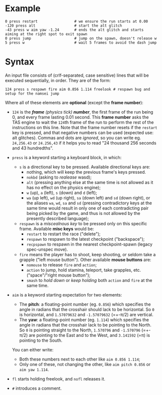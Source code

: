 # Example
    0 press restart                 # we ensure the run starts at 0.00
    -120 press alt                  # start the alt glitch
    -43 press w aim yaw -1.24       # ends the alt glitch and starts aiming at the right spot to exit spawn
    0 press jump                    # jump on the spawn, doesn't release w
    5 press w                       # wait 5 frames to avoid the dash jump

# Syntax
An input file consists of (crlf-separated, case sensitive) lines that will be executed sequentially, in order. They are of the form:

    124 press s respawn fire aim 0.856 1.114 freelook # respawn bug and setup for the namsei jump

Where all of these elements are **optional** (except the **frame number**):
- `124` is the ***frame** (physics tick) **number***, the first frame of the run being 0, and every frame lasting 0.01 second. This **frame number** asks the TAS engine to wait the `124`th frame of the run to perform the rest of the instructions on this line. Note that the frame number resets if the `restart` key is pressed, and that negative numbers can be used (expected use: alt glitches).
Commas and dots are *ignored*, so you can write eg. `24,256.43` or `24.256,43` if it helps you to read "24 thousand 256 seconds and 43 hundredths".
- `press` is a keyword starting a keyboard block, in which:
    * `s` is a directional key to be pressed. 
    Available directional keys are:
        - nothing, which will keep the previous frame's keys pressed.
        - `nokbd` (asking to *realease* wasd);
        - `alt` (pressing anything else at the same time is not allowed as it has no effect on the physics engine);
        - `w` (up), `a` (left), `s` (down) and `d` (left);
        - `wa`  (up left), `wd` (up right), `sa` (down left) and `sd` (down right), or the aliases `wa`, `wd`, `sa` and `sd` (pressing contradictory keys at the same time would result in only one of each contradicting pair being picked by the game, and thus is not allowed by the presently described language);
    * `respawn` is a *miscealnous key* to be pressed only on this specific frame.
    Available **misc keys** would be:
        - `restart` to restart the race ("delete");
        - `respawn` to respawn to the latest checkpoint ("backspace");
        - `recpspawn` to respawn in the nearest checkpoint-spawn (legacy spec-unspec move).
    * `fire` means the player has to shoot, keep shooting, or seldom take a grapple ("left mouse button").
    Other available **mouse buttons** are:
        - `nomouse` to release `fire` and `action`;
        - `action` to jump, hold stamina, teleport, take grapples, etc. ("space"/"right mouse button");
        - `smash` to *hold down* or *keep holding* both `action` and `fire` at the same time.
- `aim` is a keyword starting expectation for two elements:
    - The **pitch**: a floating-point number (eg. `0.856`) which specifies the angle in radians that the crosshair should lack to be horizontal. So `0` is horizontal, and `1.57079632` and `-1.57079632` (=+-π/2) are vertical.
    - The **yaw**: a floating-point number (eg. `1.114`) which specifies the angle in radians that the crosshair lack to be pointing to the North. So `0` is pointing straight to the North, `1.570796` and `-1.570796` (=+-π/2) are pointing to the East and to the West, and `3.141592` (=π) is pointing to the South.

    You can either write:
    - Both these numbers next to each other like `aim 0.856 1.114`;
    - Only one of these, not changing the other, like `aim pitch 0.856` or `aim yaw 1.114`.

- `fl` starts holding freelook, and `nofl` releases it.
- `#` introduces a comment.
